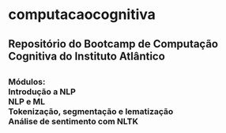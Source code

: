 # computacaocognitiva
<h2>Repositório do Bootcamp de Computação Cognitiva do Instituto Atlântico<h2>
<h3>Módulos:
<br>
Introdução a NLP
<br>
NLP e ML
<br>
Tokenização, segmentação e lematização
<br>
Análise de sentimento com NLTK
